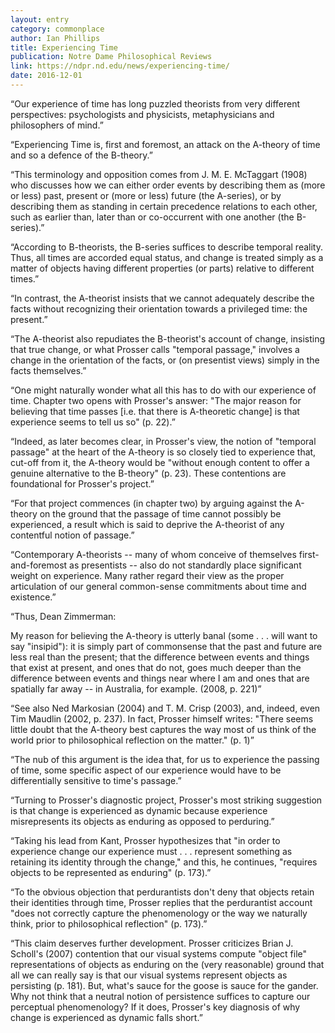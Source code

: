 ```yaml
---
layout: entry
category: commonplace
author: Ian Phillips
title: Experiencing Time
publication: Notre Dame Philosophical Reviews
link: https://ndpr.nd.edu/news/experiencing-time/
date: 2016-12-01
---
```


“Our experience of time has long puzzled theorists from very different perspectives: psychologists and physicists, metaphysicians and philosophers of mind.”

“Experiencing Time is, first and foremost, an attack on the A-theory of time and so a defence of the B-theory.”

“This terminology and opposition comes from J. M. E. McTaggart (1908) who discusses how we can either order events by describing them as (more or less) past, present or (more or less) future (the A-series), or by describing them as standing in certain precedence relations to each other, such as earlier than, later than or co-occurrent with one another (the B-series).”

“According to B-theorists, the B-series suffices to describe temporal reality. Thus, all times are accorded equal status, and change is treated simply as a matter of objects having different properties (or parts) relative to different times.”

“In contrast, the A-theorist insists that we cannot adequately describe the facts without recognizing their orientation towards a privileged time: the present.”

“The A-theorist also repudiates the B-theorist's account of change, insisting that true change, or what Prosser calls "temporal passage," involves a change in the orientation of the facts, or (on presentist views) simply in the facts themselves.”

“One might naturally wonder what all this has to do with our experience of time. Chapter two opens with Prosser's answer: "The major reason for believing that time passes [i.e. that there is A-theoretic change] is that experience seems to tell us so" (p. 22).”

“Indeed, as later becomes clear, in Prosser's view, the notion of "temporal passage" at the heart of the A-theory is so closely tied to experience that, cut-off from it, the A-theory would be "without enough content to offer a genuine alternative to the B-theory" (p. 23). These contentions are foundational for Prosser's project.”

“For that project commences (in chapter two) by arguing against the A-theory on the ground that the passage of time cannot possibly be experienced, a result which is said to deprive the A-theorist of any contentful notion of passage.”

“Contemporary A-theorists -- many of whom conceive of themselves first-and-foremost as presentists -- also do not standardly place significant weight on experience. Many rather regard their view as the proper articulation of our general common-sense commitments about time and existence.”

“Thus, Dean Zimmerman:

My reason for believing the A-theory is utterly banal (some . . . will want to say "insipid"): it is simply part of commonsense that the past and future are less real than the present; that the difference between events and things that exist at present, and ones that do not, goes much deeper than the difference between events and things near where I am and ones that are spatially far away -- in Australia, for example. (2008, p. 221)”

“See also Ned Markosian (2004) and T. M. Crisp (2003), and, indeed, even Tim Maudlin (2002, p. 237). In fact, Prosser himself writes: "There seems little doubt that the A-theory best captures the way most of us think of the world prior to philosophical reflection on the matter." (p. 1)”

“The nub of this argument is the idea that, for us to experience the passing of time, some specific aspect of our experience would have to be differentially sensitive to time's passage.”

“Turning to Prosser's diagnostic project, Prosser's most striking suggestion is that change is experienced as dynamic because experience misrepresents its objects as enduring as opposed to perduring.”

“Taking his lead from Kant, Prosser hypothesizes that "in order to experience change our experience must . . . represent something as retaining its identity through the change," and this, he continues, "requires objects to be represented as enduring" (p. 173).”

“To the obvious objection that perdurantists don't deny that objects retain their identities through time, Prosser replies that the perdurantist account "does not correctly capture the phenomenology or the way we naturally think, prior to philosophical reflection" (p. 173).”

“This claim deserves further development. Prosser criticizes Brian J. Scholl's (2007) contention that our visual systems compute "object file" representations of objects as enduring on the (very reasonable) ground that all we can really say is that our visual systems represent objects as persisting (p. 181). But, what's sauce for the goose is sauce for the gander. Why not think that a neutral notion of persistence suffices to capture our perceptual phenomenology? If it does, Prosser's key diagnosis of why change is experienced as dynamic falls short.”

